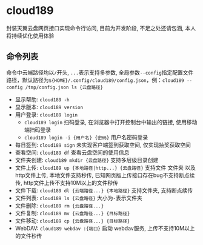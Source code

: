# cloud189

封装天翼云盘网页接口实现命令行访问, 目前为开发阶段, 不足之处还请包涵, 本人将持续优化使用体验

## 命令列表

命令中云端路径均以`/`开头, `...`表示支持多参数, 全局参数`--config`指定配置文件路径，默认路径为`${HOME}/.config/cloud189/config.json`，例：`cloud189 --config /tmp/config.json ls {云盘路径}`

- 显示帮助: `cloud189 -h`
- 显示版本: `cloud189 version`
- 用户登录: `cloud189 login`
  - `cloud189 login` 扫码登录, 在浏览器中打开控制台中输出的链接, 使用移动端扫码登录
  - `cloud189 login -i {用户名} {密码}` 用户名密码登录
- 每日签到: `cloud189 sign` 未实现客户端签到获取空间, 仅实现抽奖获取空间
- 查看空间: `cloud189 df` 查看云盘空间的使用信息
- 文件夹创建: `cloud189 mkdir {云盘路径}` 支持多层级目录创建
- 文件上传: `cloud189 up {本地路径|http...} {云盘路径}` 支持文件 文件夹 以及http文件上传, 本地文件支持秒传, 已知网页版上传接口存在bug不支持断点续传, http文件上传不支持10M以上的文件秒传
- 文件下载: `cloud189 dl {云端路径...} {本地路径}` 支持文件夹, 支持断点续传
- 文件列表: `cloud189 ls {云盘路径}` 大小为`-`表示文件夹
- 文件删除: `cloud189 rm {云盘路径...}`
- 文件复制: `cloud189 mv {云盘路径...} {目标路径}`
- 文件移动: `cloud189 cp {云盘路径...} {目标路径}`
- WebDAV: `cloud189 webdav :{端口}` 启动 webdav服务, 上传不支持10M以上的文件秒传
